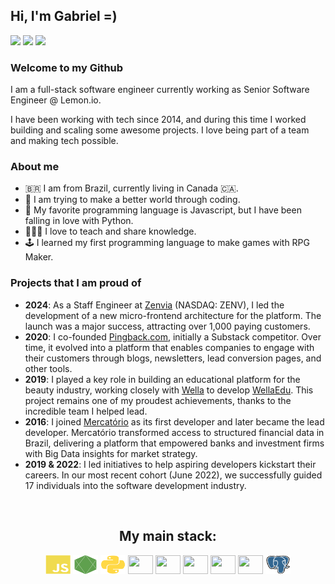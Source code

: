 
## Hi, I'm Gabriel =)

<div>
  <a href = "mailto:contatomoterani@gmail.com"><img src="https://img.shields.io/badge/-Gmail-%23333?style=for-the-badge&logo=gmail&logoColor=white" target="_blank"></a>
  <a href="https://www.linkedin.com/in/gabemoterani/" target="_blank"><img src="https://img.shields.io/badge/-LinkedIn-%230077B5?style=for-the-badge&logo=linkedin&logoColor=white" target="_blank"></a>
  <a href="https://api.whatsapp.com/send?phone=1+416+2309864&text=HiGabe!" target="_blank"><img src="https://img.shields.io/badge/WhatsApp-25D366?style=for-the-badge&logo=whatsapp&logoColor=white" target="_blank"></a>
<!--   <a href="https://github.com/gabrielmoterani/gabrielmoterani/blob/master/RESUME.pdf" target="_blank"><img src="https://img.shields.io/badge/Resume-F7DF1E?style=for-the-badge&logo=javascript&logoColor=black" target="_blank"></a>
 -->
 </div>

###  Welcome to my Github

 I am a full-stack software engineer currently working as Senior Software Engineer @ Lemon.io.

 I have been working with tech since 2014, and during this time I worked building and scaling some awesome projects. I love being part of a team and
 making tech possible. 



### About me

 + 🇧🇷 I am from Brazil, currently living in Canada 🇨🇦.
 + 🚀 I am trying to make a better world through coding.
 + 🦖 My favorite programming language is Javascript, but I have been falling in love with Python.
 + 👨🏻‍🏫 I love to teach and share knowledge.
 + 🕹 I learned my first programming language to make games with RPG Maker.
 



### Projects that I am proud of

- **2024**: As a Staff Engineer at [Zenvia](https://www.zenvia.com) (NASDAQ: ZENV), I led the development of a new micro-frontend architecture for the platform. The launch was a major success, attracting over 1,000 paying customers.  
- **2020**: I co-founded [Pingback.com](https://www.pingback.com), initially a Substack competitor. Over time, it evolved into a platform that enables companies to engage with their customers through blogs, newsletters, lead conversion pages, and other tools.  
- **2019**: I played a key role in building an educational platform for the beauty industry, working closely with [Wella](https://www.wella.com/) to develop [WellaEdu](https://www.wellaedu.com.br). This project remains one of my proudest achievements, thanks to the incredible team I helped lead.  
- **2016**: I joined [Mercatório](https://www.mercatorio.com.br) as its first developer and later became the lead developer. Mercatório transformed access to structured financial data in Brazil, delivering a platform that empowered banks and investment firms with Big Data insights for market strategy.  
- **2019 & 2022**: I led initiatives to help aspiring developers kickstart their careers. In our most recent cohort (June 2022), we successfully guided 17 individuals into the software development industry.  

<br>

<h2 align="center">My main stack:</h2>
<div align="center">
  <img align="center"  height="30" width="40" src="https://raw.githubusercontent.com/devicons/devicon/master/icons/javascript/javascript-plain.svg">
  <img align="center"  height="30" width="40" src="https://raw.githubusercontent.com/devicons/devicon/master/icons/nodejs/nodejs-plain.svg">
    <img align="center"  height="30" width="40" src="https://raw.githubusercontent.com/devicons/devicon/master/icons/python/python-plain.svg">
  <img align="center"  height="30" width="40" src="https://cdn.jsdelivr.net/gh/devicons/devicon/icons/react/react-original.svg">
  <img align="center"  height="30" width="40" src="https://cdn.jsdelivr.net/gh/devicons/devicon/icons/svelte/svelte-original.svg">
  <img align="center"  height="30" width="40" src="https://cdn.jsdelivr.net/gh/devicons/devicon/icons/vue/vue-original.svg">
  <img align="center"  height="30" width="40" src="https://cdn.jsdelivr.net/gh/devicons/devicon/icons/terraform/terraform-original.svg">
  <img align="center"  height="30" width="40" src="https://cdn.jsdelivr.net/gh/devicons/devicon/icons/docker/docker-original.svg">
  <img align="center"  height="30" width="40" src="https://raw.githubusercontent.com/devicons/devicon/master/icons/postgresql/postgresql-original.svg">
</div>

<br>
<br>




